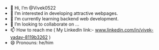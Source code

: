 - 👋 Hi, I’m @Vivek0522
- 👀 I’m interested in developing attractive webpages.
- 🌱 I’m currently learning backend web development.
- 💞️ I’m looking to collaborate on ...
- 📫 How to reach me ( My LinkedIn link:- www.linkedin.com/in/vivek-yadav-8119b3262 )
- 😄 Pronouns: he/him

<!---
Vivek0522/Vivek0522 is a ✨ special ✨ repository because its `README.md` (this file) appears on your GitHub profile.
You can click the Preview link to take a look at your changes.
--->
